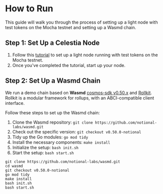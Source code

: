 # How to Run

This guide will walk you through the process of setting up a light node with test tokens on the Mocha testnet and setting up a Wasmd chain.

## Step 1: Set Up a Celestia Node

1. Follow this [tutorial](https://docs.celestia.org/developers/node-tutorial) to set up a light node running with test tokens on the Mocha testnet.
2. Once you've completed the tutorial, start up your node.

## Step 2: Set Up a Wasmd Chain

We run a demo chain based on **Wasmd** [cosmos-sdk v0.50.x](https://github.com/notional-labs/cosmos-sdk-rollkit) and [Rollkit](https://github.com/notional-labs/rollkit). Rollkit is a modular framework for rollups, with an ABCI-compatible client interface.

Follow these steps to set up the Wasmd chain:

1. Clone the Wasmd repository: `git clone https://github.com/notional-labs/wasmd.git`
2. Check out the specific version: `git checkout v0.50.0-notional`
3. Tidy up the Go modules: `go mod tidy`
4. Install the necessary components: `make install`
5. Initialize the setup: `bash init.sh`
6. Start the setup: `bash start.sh`

```code=
git clone https://github.com/notional-labs/wasmd.git
cd wasmd
git checkout v0.50.0-notional
go mod tidy
make install
bash init.sh
bash start.sh
```
